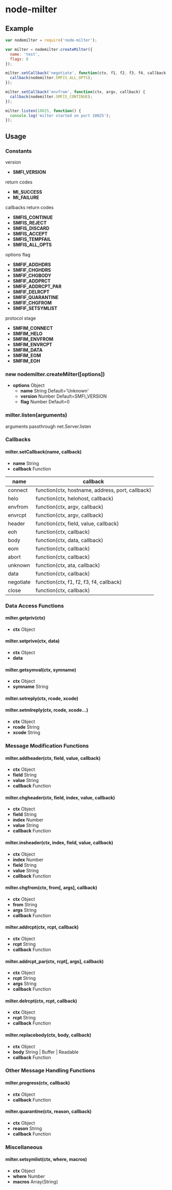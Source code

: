 # node-milter

## Example

```javascript
var nodemilter = require('node-milter');

var milter = nodemilter.createMilter({
  name: 'test',
  flags: 0
});

milter.setCallback('negotiate', function(ctx, f1, f2, f3, f4, callback) {
  callback(nodemilter.SMFIS_ALL_OPTS);
});

milter.setCallback('envfrom', function(ctx, argv, callback) {
  callback(nodemilter.SMFIS_CONTINUE);
});

milter.listen(10025, function() {
  console.log('milter started on port 10025');
});

```

## Usage
### Constants
version
* __SMFI_VERSION__

return codes
* __MI_SUCCESS__
* __MI_FAILURE__
 
callbacks return codes
* __SMFIS_CONTINUE__
* __SMFIS_REJECT__
* __SMFIS_DISCARD__
* __SMFIS_ACCEPT__
* __SMFIS_TEMPFAIL__
* __SMFIS_ALL_OPTS__

options flag
* __SMFIF_ADDHDRS__
* __SMFIF_CHGHDRS__
* __SMFIF_CHGBODY__
* __SMFIF_ADDPRCT__
* __SMFIF_ADDRCPT_PAR__
* __SMFIF_DELRCPT__
* __SMFIF_QUARANTINE__
* __SMFIF_CHGFROM__
* __SMFIF_SETSYMLIST__

protocol stage
* __SMFIM_CONNECT__
* __SMFIM_HELO__
* __SMFIM_ENVFROM__
* __SMFIM_ENVRCPT__
* __SMFIM_DATA__
* __SMFIM_EOM__
* __SMFIM_EOH__

### new nodemilter.createMilter([options])
* __options__ Object
  * __name__ String Default='Unknown'
  * __version__ Number Default=SMFI_VERSION
  * __flag__ Number Default=0

### milter.listen(arguments)
arguments passthrough net.Server.listen

### Callbacks
#### milter.setCallback(name, callback)
* __name__ String
* __callback__ Function

|name|callback|
|----|--------|
|connect|function(ctx, hostname, address, port, callback)|
|helo|function(ctx, helohost, callback)|
|envfrom|function(ctx, argv, callback)|
|envrcpt|function(ctx, argv, callback)|
|header|function(ctx, field, value, callback)|
|eoh|function(ctx, callback)|
|body|function(ctx, data, callback)|
|eom|function(ctx, callback)|
|abort|function(ctx, callback)|
|unknown|function(ctx, ata, callback)|
|data|function(ctx, callback)|
|negotiate|function(ctx, f1, f2, f3, f4, callback)
|close|function(ctx, callback)|

### Data Access Functions
#### milter.getpriv(ctx)
* __ctx__ Object
 
#### milter.setprive(ctx, data)
* __ctx__ Object
* __data__ 

#### milter.getsymval(ctx, symname)
* __ctx__ Object
* __symname__ String

#### milter.setreply(ctx, rcode, xcode)
#### milter.setmlreply(ctx, rcode, xcode...)
* __ctx__ Object
* __rcode__ String
* __xcode__ String

### Message Modification Functions
#### milter.addheader(ctx, field, value, callback)
* __ctx__ Object
* __field__ String
* __value__ String
* __callback__ Function

#### milter.chgheader(ctx, field, index, value, callback)
* __ctx__ Object
* __field__ String
* __index__ Number
* __value__ String
* __callback__ Function

#### milter.insheader(ctx, index, field, value, callback)
* __ctx__ Object
* __index__ Number
* __field__ String
* __value__ String
* __callback__ Function

#### milter.chgfrom(ctx, from[, args], callback)
* __ctx__ Object
* __from__ String
* __args__ String
* __callback__ Function

#### milter.addrcpt(ctx, rcpt, callback)
* __ctx__ Object
* __rcpt__ String
* __callback__ Function

#### milter.addrcpt_par(ctx, rcpt[, args], callback)
* __ctx__ Object
* __rcpt__ String
* __args__ String
* __callback__ Function

#### milter.delrcpt(ctx, rcpt, callback)
* __ctx__ Object
* __rcpt__ String
* __callback__ Function

#### milter.replacebody(ctx, body, callback)
* __ctx__ Object
* __body__ String | Buffer | Readable
* __callback__ Function

### Other Message Handling Functions
#### milter.progress(ctx, callback)
* __ctx__ Object
* __callback__ Function

#### milter.quarantine(ctx, reason, callback)
* __ctx__ Object
* __reason__ String
* __callback__ Function


### Miscellaneous
#### milter.setsymlist(ctx, where, macros)
* __ctx__ Object
* __where__ Number
* __macros__ Array(String)
